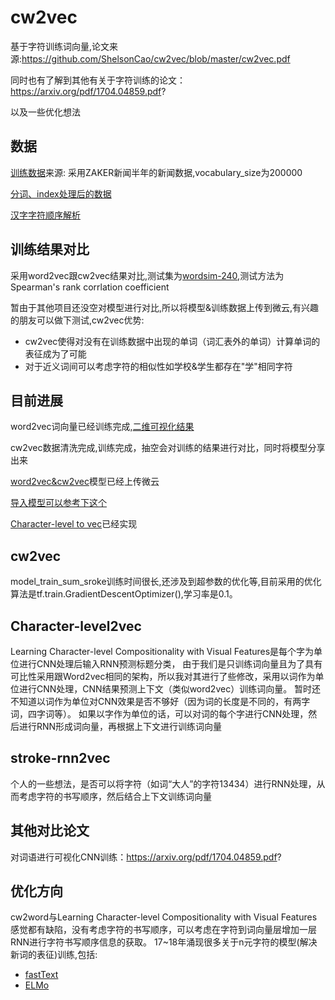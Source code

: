 # cw2vec
基于字符训练词向量,论文来源:https://github.com/ShelsonCao/cw2vec/blob/master/cw2vec.pdf

同时也有了解到其他有关于字符训练的论文：https://arxiv.org/pdf/1704.04859.pdf?

以及一些优化想法

## 数据
[训练数据](https://share.weiyun.com/5QUinSe)来源: 采用ZAKER新闻半年的新闻数据,vocabulary_size为200000

[分词、index处理后的数据](https://share.weiyun.com/5SlrabM)

[汉字字符顺序解析](https://www.juhe.cn/docs/api/id/156)


## 训练结果对比
采用word2vec跟cw2vec结果对比,测试集为[wordsim-240](https://github.com/Luka0612/cw2vec/tree/master/data/words-240%E5%8F%91%E5%B8%83),测试方法为Spearman's rank corrlation coefficient

暂由于其他项目还没空对模型进行对比,所以将模型&训练数据上传到微云,有兴趣的朋友可以做下测试,cw2vec优势:
* cw2vec使得对没有在训练数据中出现的单词（词汇表外的单词）计算单词的表征成为了可能
* 对于近义词间可以考虑字符的相似性如学校&学生都存在"学"相同字符


## 目前进展
word2vec词向量已经训练完成,[二维可视化结果](https://github.com/Luka0612/cw2vec/blob/master/data/tsne.png)

cw2vec数据清洗完成,训练完成，抽空会对训练的结果进行对比，同时将模型分享出来

[word2vec&cw2vec](https://share.weiyun.com/529Oiwc)模型已经上传微云

[导入模型可以参考下这个](https://github.com/Luka0612/cw2vec/blob/master/lib/load_model/load_model.py)

[Character-level to vec](https://github.com/Luka0612/cw2vec/tree/master/lib/train/cl2vec)已经实现

## cw2vec
model_train_sum_sroke训练时间很长,还涉及到超参数的优化等,目前采用的优化算法是tf.train.GradientDescentOptimizer(),学习率是0.1。

## Character-level2vec
Learning Character-level Compositionality with Visual Features是每个字为单位进行CNN处理后输入RNN预测标题分类，
由于我们是只训练词向量且为了具有可比性采用跟Word2vec相同的架构，所以我对其进行了些修改，采用以词作为单位进行CNN处理，CNN结果预测上下文（类似word2vec）训练词向量。
暂时还不知道以词作为单位对CNN效果是否不够好（因为词的长度是不同的，有两字词，四字词等）。
如果以字作为单位的话，可以对词的每个字进行CNN处理，然后进行RNN形成词向量，再根据上下文进行训练词向量

## stroke-rnn2vec
个人的一些想法，是否可以将字符（如词“大人”的字符13434）进行RNN处理，从而考虑字符的书写顺序，然后结合上下文训练词向量

## 其他对比论文
对词语进行可视化CNN训练：https://arxiv.org/pdf/1704.04859.pdf?

## 优化方向
cw2word与Learning Character-level Compositionality with Visual Features感觉都有缺陷，没有考虑字符的书写顺序，可以考虑在字符到词向量层增加一层RNN进行字符书写顺序信息的获取。
17~18年涌现很多关于n元字符的模型(解决新词的表征)训练,包括:
* [fastText](https://github.com/facebookresearch/fastText)
* [ELMo](https://arxiv.org/abs/1802.05365)